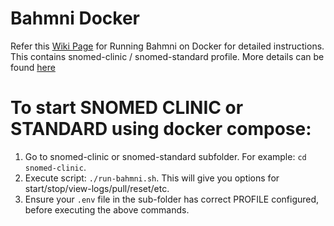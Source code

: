 # Bahmni Docker

Refer this [Wiki Page](https://bahmni.atlassian.net/wiki/spaces/BAH/pages/299630726/Running+Bahmni+on+Docker) for Running Bahmni on Docker for detailed instructions.
This contains snomed-clinic / snomed-standard profile. More details can be found [here](https://bahmni.atlassian.net/wiki/spaces/BAH/pages/3132686337/SNOMED+FHIR+Terminology+Server+Integration+with+Bahmni)

# To start SNOMED CLINIC or STANDARD using docker compose:
1. Go to snomed-clinic or snomed-standard subfolder. For example: `cd snomed-clinic`.
2. Execute script: `./run-bahmni.sh`. This will give you options for start/stop/view-logs/pull/reset/etc.
3. Ensure your `.env` file in the sub-folder has correct PROFILE configured, before executing the above commands.  